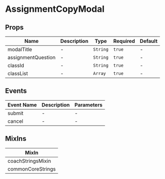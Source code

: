 # AssignmentCopyModal

## Props

<!-- @vuese:AssignmentCopyModal:props:start -->
|Name|Description|Type|Required|Default|
|---|---|---|---|---|
|modalTitle|-|`String`|`true`|-|
|assignmentQuestion|-|`String`|`true`|-|
|classId|-|`String`|`true`|-|
|classList|-|`Array`|`true`|-|

<!-- @vuese:AssignmentCopyModal:props:end -->


## Events

<!-- @vuese:AssignmentCopyModal:events:start -->
|Event Name|Description|Parameters|
|---|---|---|
|submit|-|-|
|cancel|-|-|

<!-- @vuese:AssignmentCopyModal:events:end -->


## MixIns

<!-- @vuese:AssignmentCopyModal:mixIns:start -->
|MixIn|
|---|
|coachStringsMixin|
|commonCoreStrings|

<!-- @vuese:AssignmentCopyModal:mixIns:end -->
